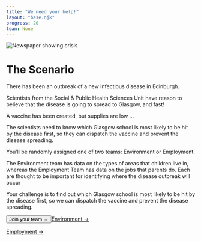 ```yaml
---
title: "We need your help!"
layout: "base.njk"
progress: 20
team: None
---
```

<div class="two-column-md grid-column-1-md">

  <div class="img-bg mb1 grid-column-2-md">
    <div class="rotate relative">
      <time id="date"></time>
    <img class="box-shadow mb2 " src="/img/dailynews-sm.jpg" alt="Newspaper showing crisis">
  </div>
  </div>

  <div >

# The Scenario

There has been an outbreak of a new infectious disease in Edinburgh.

Scientists from the Social & Public Health Sciences Unit have reason to believe that the disease is going to spread to Glasgow, and fast!

A vaccine has been created, but supplies are low &hellip;

The scientists need to know which Glasgow school is most likely to be hit by the disease first, so they can dispatch the vaccine and prevent the disease spreading.


You&rsquo;ll be <span class="no-js-hide">randomly</span> assigned one of two teams: Environment or Employment.

The Environment team has data on the types of areas that children live in, whereas the Employment Team has data on the jobs that parents do. Each are thought to be important for identifying where the disease outbreak will occur

Your challenge is to find out which Glasgow school is most likely to be hit by the disease first, so we can dispatch the vaccine and prevent the disease spreading.





<button class="btn no-js-hide" onclick="randomSite();">Join your team &rarr;</button><a class="btn no-js-show" href="/environment" onclick="randomSite();">Environment &rarr;</a>

<a class="btn no-js-show" href="/employment" onclick="randomSite();">Employment &rarr;</a>



<script>
    var sites = [
        "/environment",
        "/employment"
    ];

    function randomSite() {
        var i = parseInt(Math.random() * sites.length);
        location.href = sites[i];
    }


    n =  new Date();
y = n.getFullYear();
m = n.getMonth() + 1;
d = n.getDate() ;
document.getElementById("date").innerHTML = d + "." + m + "." + y;
</script>

  </div>
</div>

